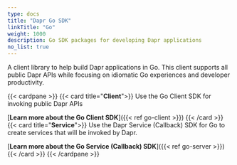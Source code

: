 ```yaml
---
type: docs
title: "Dapr Go SDK"
linkTitle: "Go"
weight: 1000
description: Go SDK packages for developing Dapr applications
no_list: true
---
```


A client library to help build Dapr applications in Go. This client supports all public Dapr APIs while focusing on idiomatic Go experiences and developer productivity.

{{< cardpane >}}
{{< card title="**Client**">}}
  Use the Go Client SDK for invoking public Dapr APIs

  [**Learn more about the Go Client SDK**]({{< ref go-client >}})
{{< /card >}}
{{< card title="**Service**">}}
  Use the Dapr Service (Callback) SDK for Go to create services that will be invoked by Dapr.

  [**Learn more about the Go Service (Callback) SDK**]({{< ref go-server >}})
{{< /card >}}
{{< /cardpane >}}
